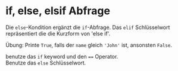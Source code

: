 # if, else, elsif Abfrage

Die `else`-Kondition ergänzt die `if`-Abfrage. Das `elif` Schlüsselwort repräsentiert die 
die Kurzform von 'else if'.  
  
Übung: Printe `True`, falls der `name` gleich `'John'` ist, ansonsten `False`.

<div class='hint'>
    benutze das <code>if</code> keyword und den <code>==</code> Operator.
</div>

<div class='hint'>
    Benutze das <code>else</code> Schlüsselwort.
</div>
